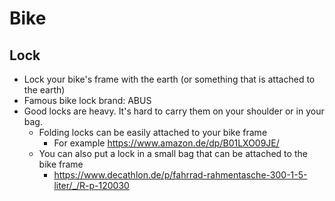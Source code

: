 # Bike

## Lock

- Lock your bike's frame with the earth (or something that is attached to the earth)
- Famous bike lock brand: ABUS
- Good locks are heavy. It's hard to carry them on your shoulder or in your bag.
  - Folding locks can be easily attached to your bike frame
    - For example https://www.amazon.de/dp/B01LXO09JE/
  - You can also put a lock in a small bag that can be attached to the bike frame
    - https://www.decathlon.de/p/fahrrad-rahmentasche-300-1-5-liter/_/R-p-120030
